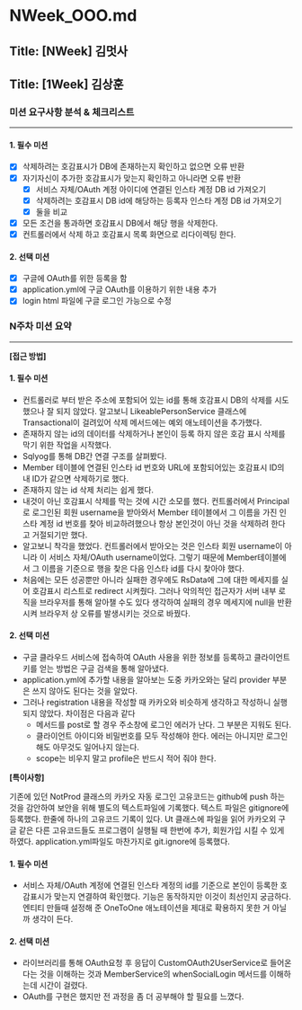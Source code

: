# NWeek_OOO.md

## Title: [NWeek] 김멋사

## Title: [1Week] 김상훈

### 미션 요구사항 분석 & 체크리스트

---

#### 1. 필수 미션
- [x] 삭제하려는 호감표시가 DB에 존재하는지 확인하고 없으면 오류 반환
- [x] 자기자신이 추가한 호감표시가 맞는지 확인하고 아니라면 오류 반환
  - [x] 서비스 자체/OAuth 계정 아이디에 연결된 인스타 계정 DB id 가져오기
  - [x] 삭제하려는 호감표시 DB id에 해당하는 등록자 인스타 계정 DB id 가져오기
  - [x] 둘을 비교
- [x] 모든 조건을 통과하면 호감표시 DB에서 해당 행을 삭제한다.
- [x] 컨트롤러에서 삭제 하고 호감표시 목록 화면으로 리다이렉팅 한다.

#### 2. 선택 미션
- [x] 구글에 OAuth를 위한 등록을 함
- [x] application.yml에 구글 OAuth를 이용하기 위한 내용 추가
- [x] login html 파일에 구글 로그인 가능으로 수정

### N주차 미션 요약

---

**[접근 방법]**
#### 1. 필수 미션
- 컨트롤러로 부터 받은 주소에 포함되어 있는 id를 통해 호감표시 DB의 삭제를 시도했으나 잘 되지 않았다.
  알고보니 LikeablePersonService 클래스에 Transactional이 걸려있어 삭제 메서드에는 예외 애노테이션을 추가했다.
- 존재하지 않는 id의 데이터를 삭제하거나 본인이 등록 하지 않은 호감 표시 삭제를 막기 위한 작업을 시작했다.
- Sqlyog를 통해 DB간 연결 구조를 살펴봤다.
- Member 테이블에 연결된 인스타 id 번호와 URL에 포함되어있는 호감표시 ID의 내 ID가 같으면 삭제하기로 했다.
- 존재하지 않는 id 삭제 처리는 쉽게 했다.
- 내것이 아닌 호감표시 삭제를 막는 것에 시간 소모를 했다.
  컨트롤러에서 Principal로 로그인된 회원 username을 받아와서 Member 테이블에서 그 이름을 가진 인스타 계정 id 번호를 찾아 비교하려했으나 항상 본인것이 아닌 것을 삭제하려 한다고 거절되기만 했다.
- 알고보니 착각을 했었다. 컨트롤러에서 받아오는 것은 인스타 회원 username이 아니라 이 서비스 자체/OAuth username이었다.
  그렇기 때문에 Member테이블에서 그 이름을 기준으로 행을 찾은 다음 인스타 id를 다시 찾아야 했다.
- 처음에는 모든 성공뿐만 아니라 실패한 경우에도 RsData에 그에 대한 메세지를 실어 호감표시 리스트로 redirect 시켜줬다.
  그러나 악의적인 접근자가 서버 내부 로직을 브라우저를 통해 알아챌 수도 있다 생각하여 실패의 경우 메세지에 null을 반환시켜 브라우저 상 오류를 발생시키는 것으로 바꿨다.

#### 2. 선택 미션
- 구글 클라우드 서비스에 접속하여 OAuth 사용을 위한 정보를 등록하고 클라이언트 키를 얻는 방법은 구글 검색을 통해 알아냈다.
- application.yml에 추가할 내용을 알아보는 도중 카카오와는 달리 provider 부분은 쓰지 않아도 된다는 것을 알았다.
- 그러나 registration 내용을 작성할 때 카카오와 비슷하게 생각하고 작성하니 실행되지 않았다. 차이점은 다음과 같다
  - 메서드를 post로 할 경우 주소창에 로그인 에러가 난다. 그 부분은 지워도 된다.
  - 클라이언트 아이디와 비밀번호를 모두 작성해야 한다. 에러는 아니지만 로그인 해도 아무것도 일어나지 않는다.
  - scope는 비우지 말고 profile은 반드시 적어 줘야 한다.


**[특이사항]**

기존에 있던 NotProd 클래스의 카카오 자동 로그인 고유코드는 github에 push 하는 것을 감안하여 보안을 위해 별도의 텍스트파일에 기록했다.
텍스트 파일은 gitignore에 등록했다. 한줄에 하나의 고유코드 기록이 있다.
Ut 클래스에 파일을 읽어 카카오외 구글 같은 다른 고유코드들도 프로그램이 실행될 때 한번에 추가, 회원가입 시킬 수 있게 하였다.
application.yml파일도 마찬가지로 git.ignore에 등록했다.

#### 1. 필수 미션
- 서비스 자체/OAuth 계정에 연결된 인스타 계정의 id를 기준으로 본인이 등록한 호감표시가 맞는지 연결하여 확인했다.
  기능은 동작하지만 이것이 최선인지 궁금하다. 엔티티 만들때 설정해 준 OneToOne 애노테이션을 제대로 확용하지 못한 거 아닐까 생각이 든다.

#### 2. 선택 미션
- 라이브러리를 통해 OAuth요청 후 응답이 CustomOAuth2UserService로 들어온다는 것을 이해하는 것과
  MemberService의 whenSocialLogin 메서드를 이해하는데 시간이 걸렸다.
- OAuth를 구현은 했지만 전 과정을 좀 더 공부해야 할 필요를 느꼈다.